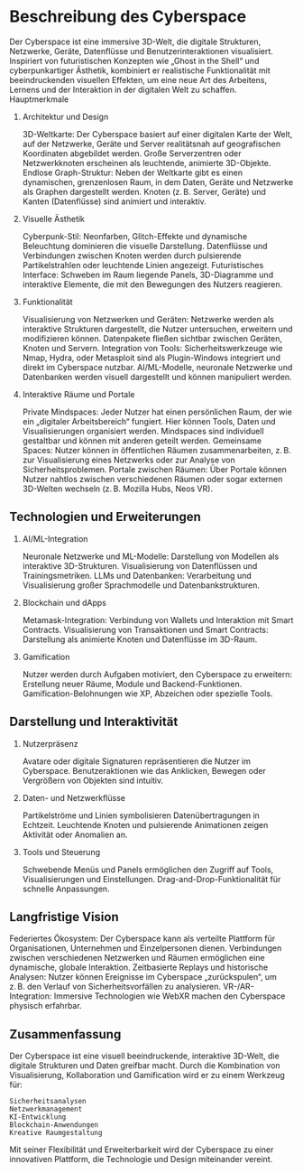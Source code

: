 # Beschreibung des Cyberspace

Der Cyberspace ist eine immersive 3D-Welt, die digitale Strukturen, Netzwerke, Geräte, Datenflüsse und Benutzerinteraktionen visualisiert. Inspiriert von futuristischen Konzepten wie „Ghost in the Shell“ und cyberpunkartiger Ästhetik, kombiniert er realistische Funktionalität mit beeindruckenden visuellen Effekten, um eine neue Art des Arbeitens, Lernens und der Interaktion in der digitalen Welt zu schaffen.
Hauptmerkmale

1. Architektur und Design

    3D-Weltkarte:
        Der Cyberspace basiert auf einer digitalen Karte der Welt, auf der Netzwerke, Geräte und Server realitätsnah auf geografischen Koordinaten abgebildet werden.
        Große Serverzentren oder Netzwerkknoten erscheinen als leuchtende, animierte 3D-Objekte.
    Endlose Graph-Struktur:
        Neben der Weltkarte gibt es einen dynamischen, grenzenlosen Raum, in dem Daten, Geräte und Netzwerke als Graphen dargestellt werden.
        Knoten (z. B. Server, Geräte) und Kanten (Datenflüsse) sind animiert und interaktiv.

2. Visuelle Ästhetik

    Cyberpunk-Stil:
        Neonfarben, Glitch-Effekte und dynamische Beleuchtung dominieren die visuelle Darstellung.
        Datenflüsse und Verbindungen zwischen Knoten werden durch pulsierende Partikelstrahlen oder leuchtende Linien angezeigt.
    Futuristisches Interface:
        Schweben im Raum liegende Panels, 3D-Diagramme und interaktive Elemente, die mit den Bewegungen des Nutzers reagieren.

3. Funktionalität

    Visualisierung von Netzwerken und Geräten:
        Netzwerke werden als interaktive Strukturen dargestellt, die Nutzer untersuchen, erweitern und modifizieren können.
        Datenpakete fließen sichtbar zwischen Geräten, Knoten und Servern.
    Integration von Tools:
        Sicherheitswerkzeuge wie Nmap, Hydra, oder Metasploit sind als Plugin-Windows integriert und direkt im Cyberspace nutzbar.
        AI/ML-Modelle, neuronale Netzwerke und Datenbanken werden visuell dargestellt und können manipuliert werden.

4. Interaktive Räume und Portale

    Private Mindspaces:
        Jeder Nutzer hat einen persönlichen Raum, der wie ein „digitaler Arbeitsbereich“ fungiert. Hier können Tools, Daten und Visualisierungen organisiert werden.
        Mindspaces sind individuell gestaltbar und können mit anderen geteilt werden.
    Gemeinsame Spaces:
        Nutzer können in öffentlichen Räumen zusammenarbeiten, z. B. zur Visualisierung eines Netzwerks oder zur Analyse von Sicherheitsproblemen.
    Portale zwischen Räumen:
        Über Portale können Nutzer nahtlos zwischen verschiedenen Räumen oder sogar externen 3D-Welten wechseln (z. B. Mozilla Hubs, Neos VR).

## Technologien und Erweiterungen
1. AI/ML-Integration

    Neuronale Netzwerke und ML-Modelle:
        Darstellung von Modellen als interaktive 3D-Strukturen.
        Visualisierung von Datenflüssen und Trainingsmetriken.
    LLMs und Datenbanken:
        Verarbeitung und Visualisierung großer Sprachmodelle und Datenbankstrukturen.

2. Blockchain und dApps

    Metamask-Integration:
        Verbindung von Wallets und Interaktion mit Smart Contracts.
    Visualisierung von Transaktionen und Smart Contracts:
        Darstellung als animierte Knoten und Datenflüsse im 3D-Raum.

3. Gamification

    Nutzer werden durch Aufgaben motiviert, den Cyberspace zu erweitern:
        Erstellung neuer Räume, Module und Backend-Funktionen.
        Gamification-Belohnungen wie XP, Abzeichen oder spezielle Tools.

## Darstellung und Interaktivität
1. Nutzerpräsenz

    Avatare oder digitale Signaturen repräsentieren die Nutzer im Cyberspace.
    Benutzeraktionen wie das Anklicken, Bewegen oder Vergrößern von Objekten sind intuitiv.

2. Daten- und Netzwerkflüsse

    Partikelströme und Linien symbolisieren Datenübertragungen in Echtzeit.
    Leuchtende Knoten und pulsierende Animationen zeigen Aktivität oder Anomalien an.

3. Tools und Steuerung

    Schwebende Menüs und Panels ermöglichen den Zugriff auf Tools, Visualisierungen und Einstellungen.
    Drag-and-Drop-Funktionalität für schnelle Anpassungen.

## Langfristige Vision

Federiertes Ökosystem:
    Der Cyberspace kann als verteilte Plattform für Organisationen, Unternehmen und Einzelpersonen dienen.
    Verbindungen zwischen verschiedenen Netzwerken und Räumen ermöglichen eine dynamische, globale Interaktion.
Zeitbasierte Replays und historische Analysen:
    Nutzer können Ereignisse im Cyberspace „zurückspulen“, um z. B. den Verlauf von Sicherheitsvorfällen zu analysieren.
VR-/AR-Integration:
    Immersive Technologien wie WebXR machen den Cyberspace physisch erfahrbar.

## Zusammenfassung

Der Cyberspace ist eine visuell beeindruckende, interaktive 3D-Welt, die digitale Strukturen und Daten greifbar macht. Durch die Kombination von Visualisierung, Kollaboration und Gamification wird er zu einem Werkzeug für:

    Sicherheitsanalysen
    Netzwerkmanagement
    KI-Entwicklung
    Blockchain-Anwendungen
    Kreative Raumgestaltung

Mit seiner Flexibilität und Erweiterbarkeit wird der Cyberspace zu einer innovativen Plattform, die Technologie und Design miteinander vereint.

